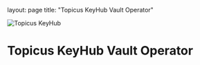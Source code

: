 layout: page
title: "Topicus KeyHub Vault Operator"

![Topicus KeyHub](/keyhub-vault-operator/assets/keyhub.png)

# Topicus KeyHub Vault Operator

